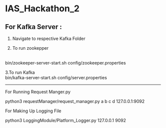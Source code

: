 # IAS_Hackathon_2

For Kafka Server : 
------------------
1. Navigate to respective Kafka Folder 

2. To run zookepper
<br />
bin/zookeeper-server-start.sh config/zookeeper.properties

3.To run Kafka
<br />
bin/kafka-server-start.sh config/server.properties

------------------------------

For Running Request Manger.py 

python3 requestManager/request_manager.py a b c d 127.0.0.1:9092


For Making Up Logging File 

python3 LoggingModule/Platform_Logger.py 127.0.0.1 9092




